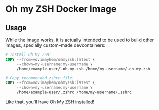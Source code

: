 # Oh my ZSH Docker Image


## Usage

While the image works, it is actually intended to be used to build other images,
specially custom-made devcontainers:

```Dockerfile
# Install Oh My ZSH:
COPY --from=vovimayhem/ohmyzsh:latest \
     --chown=my-username:my-username \
     /home/example-user/.oh-my-zsh /home/my-username/.oh-my-zsh

# Copy recommended zshrc file:
COPY --from=vovimayhem/ohmyzsh:latest \
     --chown=my-username:my-username \
     /home/example-user/.zshrc /home/my-username/.zshrc
```

Like that, you'll have Oh My ZSH installed!
